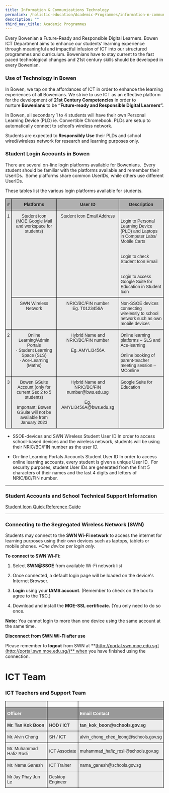 ```yaml
---
title: Information & Communications Technology
permalink: /holistic-education/Academic-Programmes/information-n-communications-technology
description: ""
third_nav_title: Academic Programmes
---
```

Every Bowenian a Future-Ready and Responsible Digital Learners. Bowen ICT Department aims to enhance our students’ learning experience through meaningful and impactful infusion of ICT into our structured programmes and curriculum. Bowenians have to stay current to the fast paced technological changes and 21st century skills should be developed in every Bowenian.

### Use of Technology in Bowen

In Bowen, we tap on the affordances of ICT in order to enhance the learning experiences of all Bowenians. We strive to use ICT as an effective platform for the development of **21st Century Competencies** in order to nurture **Bowenians** to be **“Future-ready and Responsible Digital Learners”.**  

In Bowen, all secondary 1 to 4 students will have their own Personal Learning Device (PLD) ie. Convertible Chromebook. PLDs are setup to automatically connect to school’s wireless network.

Students are expected to **Responsibly Use** their PLDs and school wired/wireless network for research and learning purposes only.

### Student Login Accounts in Bowen

There are several on-line login platforms available for Bowenians.  Every student should be familiar with the platforms available and remember their UserIDs.  Some platforms share common UserIDs, while others use different UserIDs.    

These tables list the various login platforms available for students.

<style type="text/css">
.tg  {border-collapse:collapse;border-spacing:0;}
.tg td{border-color:black;border-style:solid;border-width:1px;font-family:Arial, sans-serif;font-size:14px;
  overflow:hidden;padding:10px 5px;word-break:normal;}
.tg th{border-color:black;border-style:solid;border-width:1px;font-family:Arial, sans-serif;font-size:14px;
  font-weight:normal;overflow:hidden;padding:10px 5px;word-break:normal;}
.tg .tg-y7qa{background-color:#EAEAEA;color:#222;text-align:left;vertical-align:top}
.tg .tg-ii8k{background-color:#EAEAEA;color:#222;text-align:center;vertical-align:top}
.tg .tg-pll1{background-color:#B0B0B0;color:#222;font-weight:bold;text-align:center;vertical-align:top}
</style>
<table class="tg">
<thead>
  <tr>
    <th class="tg-pll1">#</th>
    <th class="tg-pll1">Platforms</th>
    <th class="tg-pll1">User ID</th>
    <th class="tg-pll1">Description</th>
  </tr>
</thead>
<tbody>
  <tr>
    <td class="tg-ii8k" rowspan="2">1</td>
    <td class="tg-ii8k">Student Icon<br>(MOE Google Mail and workspace for students)</td>
    <td class="tg-ii8k">Student Icon Email Address<br> </td>
    <td class="tg-y7qa"><br>Login to Personal Learning Device (PLD) and Laptops in Computer Labs/ Mobile Carts<br><br><br>Login to check Student Icon Email<br><br><br>Login to access Google Suite for Education in Student Icon<br></td>
  </tr>
  <tr>
    <td class="tg-ii8k">SWN Wireless Network</td>
    <td class="tg-ii8k">NRIC/BC/FIN number<br>Eg. T0123456A<br> </td>
    <td class="tg-y7qa">Non-SSOE devices connecting wirelessly to school network such as own mobile devices</td>
  </tr>
  <tr>
    <td class="tg-ii8k">2</td>
    <td class="tg-ii8k">Online Learning/Admin Portals<br>·        Student Learning Space (SLS)<br>·        Ace-Learning (Maths)</td>
    <td class="tg-ii8k">Hybrid Name and NRIC/BC/FIN number<br> <br>Eg. AMYLI3456A</td>
    <td class="tg-y7qa">Online learning platforms – SLS and Ace-learning<br> <br>Online booking of parent-teacher meeting session – MConline</td>
  </tr>
  <tr>
    <td class="tg-ii8k">3</td>
    <td class="tg-ii8k">Bowen GSuite Account (only for current Sec 2 to 5 students)<br> <br>Important: Bowen GSuite will not be available from January 2023</td>
    <td class="tg-ii8k">Hybrid Name and NRIC/BC/FIN number@bws.edu.sg<br> <br>Eg. AMYLI3456A@bws.edu.sg</td>
    <td class="tg-y7qa">Google Suite for Education</td>
  </tr>
</tbody>
</table>

*   SSOE-devices and SWN Wireless Student User ID In order to access school-based devices and the wireless network, students will be using their NRIC/BC/FIN number as the user ID.  
      
    
*   On-line Learning Portals Accounts Student User ID In order to access online learning accounts, every student is given a unique User ID.  For security purposes, student User IDs are generated from the first 5 characters of their names and the last 4 digits and letters of NRIC/BC/FIN number.

------

### Student Accounts and School Technical Support Information

[Student Icon Quick Reference Guide](/files/Student%20Icon%20Quick%20Reference%20Guide.pdf)

-----

### Connecting to the Segregated Wireless Network (SWN)

Students may connect to the **SWN Wi-Fi network** to access the internet for learning purposes using their own devices such as laptops, tablets or mobile phones. _*One device per login only._

**To connect to SWN Wi-Fi:**

1.  Select **SWN@SSOE** from available Wi-Fi network list  
    
2.  Once connected, a default login page will be loaded on the device's Internet Browser.
3.  **Login** using your **IAMS account**. (Remember to check on the box to agree to the T&C.)
4.  Download and install the **MOE-SSL certificate.** (You only need to do so once.
    
**Note:** You cannot login to more than one device using the same account at the same time.



**Disconnect from SWN Wi-Fi after use**


Please remember to **logout** from SWN at **[http://portal.swn.moe.edu.sg](http://portal.swn.moe.edu.sg/)** when you have finished using the connection.

# ICT Team
### ICT Teachers and Support Team

<style type="text/css">
.tg  {border-collapse:collapse;border-spacing:0;}
.tg td{border-color:black;border-style:solid;border-width:1px;font-family:Arial, sans-serif;font-size:14px;
  overflow:hidden;padding:10px 5px;word-break:normal;}
.tg th{border-color:black;border-style:solid;border-width:1px;font-family:Arial, sans-serif;font-size:14px;
  font-weight:normal;overflow:hidden;padding:10px 5px;word-break:normal;}
.tg .tg-fxx4{background-color:#ECECEC;color:#222;text-align:left;vertical-align:middle}
.tg .tg-emg8{background-color:#ECECEC;color:#222;text-align:left;vertical-align:top}
.tg .tg-e6w6{background-color:#999;color:#FFF;font-weight:bold;text-align:left;vertical-align:middle}
.tg .tg-0lax{text-align:left;vertical-align:top}
.tg .tg-b4br{background-color:#ECECEC;color:#222;font-weight:bold;text-align:left;vertical-align:top}
</style>
<table class="tg">
<thead>
  <tr>
    <th class="tg-fxx4"></th>
    <th class="tg-0lax"></th>
    <th class="tg-0lax"></th>
  </tr>
</thead>
<tbody>
  <tr>
    <td class="tg-e6w6"><span style="color:#FFF;background-color:#999">Officer</span></td>
    <td class="tg-e6w6"></td>
    <td class="tg-e6w6"><span style="color:#FFF;background-color:#999">Email Contact</span></td>
  </tr>
  <tr>
    <td class="tg-b4br">Mr. Tan Kok Boon</td>
    <td class="tg-b4br">HOD / ICT</td>
    <td class="tg-b4br">tan_kok_boon@schools.gov.sg<br></td>
  </tr>
  <tr>
    <td class="tg-fxx4"><span style="color:#222">Mr. Alvin Chong </span><br></td>
    <td class="tg-fxx4"><span style="color:#222">SH / ICT</span></td>
    <td class="tg-fxx4"><span style="color:#222">alvin_chong_chee_leong@schools.gov.sg</span><br></td>
  </tr>
  <tr>
    <td class="tg-fxx4"><span style="color:#222">Mr. Muhammad Hafiz Rosli</span></td>
    <td class="tg-fxx4"><span style="color:#222">ICT Associate</span></td>
    <td class="tg-fxx4"><span style="color:#222">muhammad_hafiz_rosli@schools.gov.sg</span><br></td>
  </tr>
  <tr>
    <td class="tg-fxx4"><span style="color:#222">Mr. Nama Ganesh</span></td>
    <td class="tg-fxx4"><span style="color:#222">ICT Trainer</span></td>
    <td class="tg-fxx4"><span style="color:#222">nama_ganesh@schools.gov.sg</span><br></td>
  </tr>
  <tr>
    <td class="tg-fxx4"><span style="color:#222">Mr Jay Phay Jun Le</span></td>
    <td class="tg-fxx4"><span style="color:#222">Desktop Engineer</span></td>
    <td class="tg-emg8"></td>
  </tr>
</tbody>
</table>